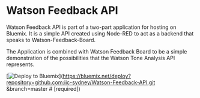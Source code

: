 # Watson Feedback API

Watson Feedback API is part of a two-part application for hosting on Bluemix. It is a simple API created using Node-RED to act as a backend that speaks to Watson-Feedback-Board.

The Application is combined with Watson Feedback Board to be a simple demonstration of the possibilities that the Watson Tone Analysis API represents.

[![Deploy to Bluemix](https://bluemix.net/deploy/button.png)](https://bluemix.net/deploy?repository=github.com:iic-sydney/Watson-Feedback-API.git &branch=master # [required])
